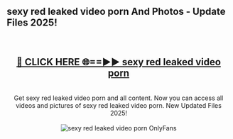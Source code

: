 <h2>sexy red leaked video porn And Photos - Update Files 2025!</h2>
<br>
<div align="center">
<h2><a href="https://betterlinks.top/A2PfLJ" rel="nofollow">🔴 CLICK HERE 🌐==►► sexy red leaked video porn</a></h2>
<br>
Get sexy red leaked video porn and all content. Now you can access all videos and pictures of sexy red leaked video porn. New Updated Files 2025!
<br>
<br>
<a href="https://betterlinks.top/A2PfLJ" rel="nofollow" data-target="animated-image.originalLink"><img src="https://i.imgur.com/dJHk4Zq.gif" alt="sexy red leaked video porn OnlyFans" style="max-width: 100%; display: inline-block;" data-target="animated-image.originalImage"></a>
</div>
<br>